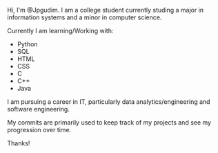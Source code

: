Hi, I'm @Jpgudim. I am a college student currently studing a major in information systems and a minor in computer science.

Currently I am learning/Working with:
- Python
- SQL
- HTML
- CSS
- C
- C++
- Java

I am pursuing a career in IT, particularly data analytics/engineering and software engineering.

My commits are primarily used to keep track of my projects and see my progression over time.

Thanks!

